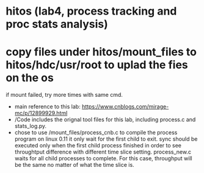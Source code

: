 # hitos (lab4, process tracking and proc stats analysis)

# copy files under hitos/mount_files to hitos/hdc/usr/root to uplad the fies on the os

if mount failed, try more times with same cmd.

- main reference to this lab: https://www.cnblogs.com/mirage-mc/p/12899929.html
- <ws root>/Code includes the orignal tool files for this lab, including process.c and stats_log.py.
- chose to use <ws root>/mount_files/process_cnb.c to compile the process program on linux 0.11
  it only wait for the first child to exit. sync should be executed only when the first child
  process finished in order to see throughtput difference with different time slice setting.
  process_new.c waits for all child processes to complete.  For this case, throughput will be the
  same no matter of what the time slice is.

